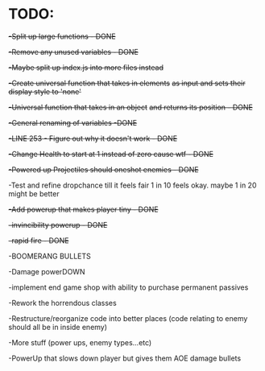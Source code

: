 # TODO:

~~-Split up large functions - DONE~~

~~-Remove any unused variables - DONE~~

~~-Maybe split up index.js into more files instead~~

~~-Create universal function that takes in elements~~
~~as input and sets their display style to 'none'~~

~~-Universal function that takes in an object~~
~~and returns its position - DONE~~

~~-General renaming of variables -DONE~~

~~-LINE 253 - Figure out why it doesn't work - DONE~~

~~-Change Health to start at 1 instead of zero cause wtf - DONE~~

~~-Powered up Projectiles should oneshot enemies - DONE~~

-Test and refine dropchance till it feels fair
1 in 10 feels okay. maybe 1 in 20 might be better

~~-Add powerup that makes player tiny - DONE~~

~~-invincibility powerup - DONE~~

~~-rapid fire - DONE~~

-BOOMERANG BULLETS

-Damage powerDOWN

-implement end game shop with ability to purchase permanent passives


-Rework the horrendous classes

-Restructure/reorganize code into better places
(code relating to enemy should all be in inside enemy)

-More stuff (power ups, enemy types...etc)

-PowerUp that slows down player but gives them AOE damage bullets